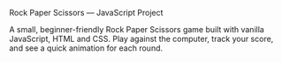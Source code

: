 Rock Paper Scissors — JavaScript Project

A small, beginner-friendly Rock Paper Scissors game built with vanilla JavaScript, HTML and CSS. Play against the computer, track your score, and see a quick animation for each round.
